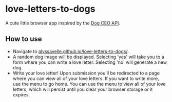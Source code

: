 # love-letters-to-dogs

A cute little browser app inspired by the [Dog CEO API](https://dog.ceo/dog-api/about).

## How to use

- Navigate to [alyssayelle.github.io/love-letters-to-dogs/](https://alyssayelle.github.io/love-letters-to-dogs/).
- A random dog image will be displayed. Selecting 'yes' will take you to a form where you can write a love letter. Selecting 'no' will generate a new dog.
- Write your love letter! Upon submission you'll be redirected to a page where you can view all of your love letters. If you want to write more, use the menu to go home. You can use the menu to view all of your love letters, which will persist until you clear your browser storage or it expires.